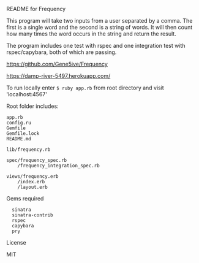 README for Frequency

This program will take two inputs from a user separated by a comma. The first is a single word and the second is a string of words. It will then count how many times the word occurs in the string and return the result.

The program includes one test with rspec and one integration test with rspec/capybara, both of which are passing.

https://github.com/Gene5ive/Frequency

https://damp-river-5497.herokuapp.com/

To run locally enter
``
$ ruby app.rb
``
from root directory and visit 'localhost:4567'

Root folder includes:
```
app.rb
config.ru
Gemfile
Gemfile.lock
README.md  

lib/frequency.rb

spec/frequency_spec.rb
    /frequency_integration_spec.rb

views/frequency.erb
    /index.erb
    /layout.erb
```

Gems required
```
  sinatra
  sinatra-contrib
  rspec
  capybara
  pry
```
 License
 
 MIT
